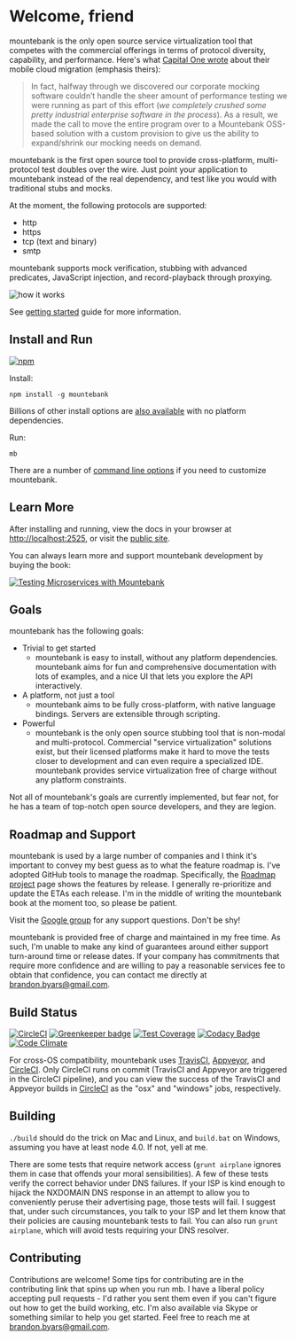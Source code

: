 # Welcome, friend

mountebank is the only open source service virtualization tool that competes with the commercial offerings
in terms of protocol diversity, capability, and performance. Here's what
[Capital One wrote](https://medium.com/capital-one-developers/moving-one-of-capital-ones-largest-customer-facing-apps-to-aws-668d797af6fc)
about their mobile cloud migration (emphasis theirs):

>In fact, halfway through we discovered our corporate mocking software couldn’t handle the
>sheer amount of performance testing we were running as part of this effort (_we completely crushed
>some pretty industrial enterprise software in the process_). As a result, we made the call to move
>the entire program over to a Mountebank OSS-based solution with a custom provision to give us the ability
>to expand/shrink our mocking needs on demand.

mountebank is the first open source tool to provide cross-platform, multi-protocol test doubles over the wire.
Just point your application to mountebank instead of the real dependency,
and test like you would with traditional stubs and mocks.

At the moment, the following protocols are supported:
* http
* https
* tcp (text and binary)
* smtp

mountebank supports mock verification, stubbing with advanced predicates, JavaScript injection,
and record-playback through proxying.

![how it works](https://github.com/bbyars/mountebank/blob/master/src/public/images/overview.gif?raw=true)

See [getting started](https://www.mbtest.org/docs/gettingStarted) guide for more information.

## Install and Run

[![npm][npm-badge]][npm]

Install:

    npm install -g mountebank

Billions of other install options are [also available](https://www.mbtest.org/docs/install) with no platform dependencies.

Run:

    mb

There are a number of [command line options](https://www.mbtest.org/docs/commandLine) if you need
to customize mountebank.

## Learn More

After installing and running, view the docs in your browser at <http://localhost:2525>, or visit the
[public site](https://www.mbtest.org/).

You can always learn more and support mountebank development by buying the book:

[![Testing Microservices with Mountebank](https://images.manning.com/255/340/resize/book/d/b083e59-69bc-477f-b97f-33a701366637/Byars-Mountebank-MEAP-HI.png)](https://www.manning.com/books/testing-microservices-with-mountebank?a_aid=mb&a_bid=ee3288f4)

## Goals

mountebank has the following goals:

* Trivial to get started
  * mountebank is easy to install, without any platform dependencies.  mountebank aims for fun and comprehensive
     documentation with lots of examples, and a nice UI that lets you explore the API interactively.
* A platform, not just a tool
  * mountebank aims to be fully cross-platform, with native language bindings.  Servers are extensible through scripting.
* Powerful
  * mountebank is the only open source stubbing tool that is non-modal and multi-protocol.  Commercial
    "service virtualization" solutions exist, but their licensed platforms make it hard to move the tests
    closer to development and can even require a specialized IDE.  mountebank provides service virtualization free
    of charge without any platform constraints.

Not all of mountebank's goals are currently implemented, but fear not, for he has a team of top-notch open
source developers, and they are legion.

## Roadmap and Support

mountebank is used by a large number of companies and I think it's important to convey my best guess as to what
the feature roadmap is. I've adopted GitHub tools to manage the roadmap. Specifically, the
[Roadmap project](https://github.com/bbyars/mountebank/projects/9) page shows the features by release. I generally
re-prioritize and update the ETAs each release. I'm in the middle of writing the mountebank book at the moment too,
so please be patient.

Visit the [Google group](https://groups.google.com/forum/#!forum/mountebank-discuss)
for any support questions.  Don't be shy!

mountebank is provided free of charge and maintained in my free time. As such, I'm unable to make any kind
of guarantees around either support turn-around time or release dates. If your company has commitments
that require more confidence and are willing to pay a reasonable services fee to obtain that confidence,
you can contact me directly at brandon.byars@gmail.com.

## Build Status

[![CircleCI](https://circleci.com/gh/bbyars/mountebank.svg?style=svg)](https://circleci.com/gh/bbyars/mountebank)
[![Greenkeeper badge](https://badges.greenkeeper.io/bbyars/mountebank.svg)](https://greenkeeper.io/)
[![Test Coverage][codeclimate-coverage-badge]][codeclimate-coverage]
[![Codacy Badge](https://api.codacy.com/project/badge/Grade/c030a6aebe274e21b4ce11a74e01fa12)](https://www.codacy.com/app/brandonbyars/mountebank?utm_source=github.com&amp;utm_medium=referral&amp;utm_content=bbyars/mountebank&amp;utm_campaign=Badge_Grade)
[![Code Climate][codeclimate-badge]][codeclimate]

For cross-OS compatibility, mountebank uses [TravisCI](https://travis-ci.org/bbyars/mountebank),
[Appveyor](https://ci.appveyor.com/project/bbyars/mountebank), and [CircleCI](https://circleci.com/gh/bbyars/mountebank).
Only CircleCI runs on commit (TravisCI and Appveyor are triggered in the CircleCI pipeline), and you can view the success of the TravisCI
and Appveyor builds in [CircleCI](https://circleci.com/gh/bbyars/mountebank) as the "osx" and "windows" jobs, respectively.

## Building

`./build` should do the trick on Mac and Linux, and `build.bat` on Windows, assuming you have at least node 4.0.
If not, yell at me.

There are some tests that require network access (`grunt airplane` ignores them in case that offends your
moral sensibilities).  A few of these tests verify the correct behavior under DNS failures.  If your ISP
is kind enough to hijack the NXDOMAIN DNS response in an attempt to allow you to conveniently peruse their
advertising page, those tests will fail.  I suggest that, under such circumstances, you talk to your ISP
and let them know that their policies are causing mountebank tests to fail. You can also run `grunt airplane`,
which will avoid tests requiring your DNS resolver.

## Contributing

Contributions are welcome!
Some tips for contributing are in the contributing link that spins up when you run mb.
I have a liberal policy accepting pull requests - I'd rather you sent them even if you can't figure out
how to get the build working, etc.  I'm also available via Skype or something similar to help you get started.
Feel free to reach me at brandon.byars@gmail.com.

[npm-badge]: https://nodei.co/npm/mountebank.png?downloads=true&downloadRank=true&stars=true
[npm]: https://www.npmjs.com/package/mountebank
[codeclimate-badge]: https://codeclimate.com/github/bbyars/mountebank/badges/gpa.svg
[codeclimate]: https://codeclimate.com/github/bbyars/mountebank
[codeclimate-coverage-badge]: https://codeclimate.com/github/bbyars/mountebank/badges/coverage.svg
[codeclimate-coverage]: https://codeclimate.com/github/bbyars/mountebank/coverage
[travis-badge]: https://travis-ci.org/bbyars/mountebank.png
[travis]: https://travis-ci.org/bbyars/mountebank
[appveyor-badge]: https://ci.appveyor.com/api/projects/status/acfhg44px95s4pk5?svg=true
[appveyor]: https://ci.appveyor.com/project/bbyars/mountebank
